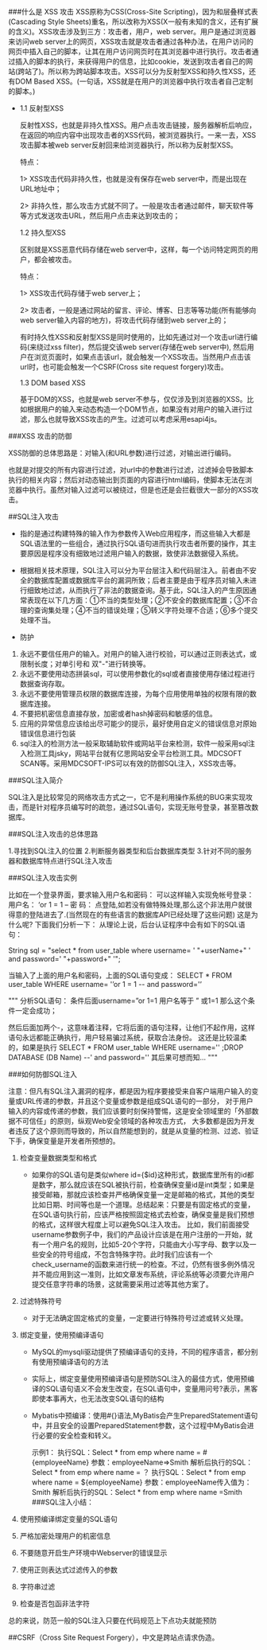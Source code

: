 ###什么是 XSS 攻击
XSS原称为CSS(Cross-Site Scripting)，因为和层叠样式表(Cascading Style Sheets)重名，所以改称为XSS(X一般有未知的含义，还有扩展的含义)。XSS攻击涉及到三方：攻击者，用户，web server。用户是通过浏览器来访问web server上的网页，XSS攻击就是攻击者通过各种办法，在用户访问的网页中插入自己的脚本，让其在用户访问网页时在其浏览器中进行执行。攻击者通过插入的脚本的执行，来获得用户的信息，比如cookie，发送到攻击者自己的网站(跨站了)。所以称为跨站脚本攻击。XSS可以分为反射型XSS和持久性XSS，还有DOM Based XSS。(一句话，XSS就是在用户的浏览器中执行攻击者自己定制的脚本。)

- 1.1 反射型XSS
  
  反射性XSS，也就是非持久性XSS。用户点击攻击链接，服务器解析后响应，在返回的响应内容中出现攻击者的XSS代码，被浏览器执行。一来一去，XSS攻击脚本被web server反射回来给浏览器执行，所以称为反射型XSS。
  
  特点：
  
  1> XSS攻击代码非持久性，也就是没有保存在web server中，而是出现在URL地址中；
  
  2> 非持久性，那么攻击方式就不同了。一般是攻击者通过邮件，聊天软件等等方式发送攻击URL，然后用户点击来达到攻击的；
  
  1.2 持久型XSS
  
  区别就是XSS恶意代码存储在web server中，这样，每一个访问特定网页的用户，都会被攻击。
  
  特点：
  
  1> XSS攻击代码存储于web server上；
  
  2> 攻击者，一般是通过网站的留言、评论、博客、日志等等功能(所有能够向web server输入内容的地方)，将攻击代码存储到web server上的；
  
  有时持久性XSS和反射型XSS是同时使用的，比如先通过对一个攻击url进行编码(来绕过xss filter)，然后提交该web server(存储在web server中), 然后用户在浏览页面时，如果点击该url，就会触发一个XSS攻击。当然用户点击该url时，也可能会触发一个CSRF(Cross site request forgery)攻击。
  
  1.3 DOM based XSS
  
  基于DOM的XSS，也就是web server不参与，仅仅涉及到浏览器的XSS。比如根据用户的输入来动态构造一个DOM节点，如果没有对用户的输入进行过滤，那么也就导致XSS攻击的产生。过滤可以考虑采用esapi4js。
  
###XSS 攻击的防御
   
   XSS防御的总体思路是：对输入(和URL参数)进行过滤，对输出进行编码。
   
   也就是对提交的所有内容进行过滤，对url中的参数进行过滤，过滤掉会导致脚本执行的相关内容；然后对动态输出到页面的内容进行html编码，使脚本无法在浏览器中执行。虽然对输入过滤可以被绕过，但是也还是会拦截很大一部分的XSS攻击。
  
  
##SQL注入攻击
- 指的是通过构建特殊的输入作为参数传入Web应用程序，而这些输入大都是SQL语法里的一些组合，通过执行SQL语句进而执行攻击者所要的操作，其主要原因是程序没有细致地过滤用户输入的数据，致使非法数据侵入系统。

- 根据相关技术原理，SQL注入可以分为平台层注入和代码层注入。前者由不安全的数据库配置或数据库平台的漏洞所致；后者主要是由于程序员对输入未进行细致地过滤，从而执行了非法的数据查询。基于此，SQL注入的产生原因通常表现在以下几方面：①不当的类型处理；②不安全的数据库配置；③不合理的查询集处理；④不当的错误处理；⑤转义字符处理不合适；⑥多个提交处理不当。 

- 防护
1. 永远不要信任用户的输入。对用户的输入进行校验，可以通过正则表达式，或限制长度；对单引号和
双"-"进行转换等。
2. 永远不要使用动态拼装sql，可以使用参数化的sql或者直接使用存储过程进行数据查询存取。
3. 永远不要使用管理员权限的数据库连接，为每个应用使用单独的权限有限的数据库连接。
4. 不要把机密信息直接存放，加密或者hash掉密码和敏感的信息。
5. 应用的异常信息应该给出尽可能少的提示，最好使用自定义的错误信息对原始错误信息进行包装
6. sql注入的检测方法一般采取辅助软件或网站平台来检测，软件一般采用sql注入检测工具jsky，网站平台就有亿思网站安全平台检测工具。MDCSOFT SCAN等。采用MDCSOFT-IPS可以有效的防御SQL注入，XSS攻击等。

###SQL注入简介

SQL注入是比较常见的网络攻击方式之一，它不是利用操作系统的BUG来实现攻击，而是针对程序员编写时的疏忽，通过SQL语句，实现无账号登录，甚至篡改数据库。

###SQL注入攻击的总体思路

1.寻找到SQL注入的位置
2.判断服务器类型和后台数据库类型
3.针对不同的服务器和数据库特点进行SQL注入攻击

###SQL注入攻击实例

比如在一个登录界面，要求输入用户名和密码：
可以这样输入实现免帐号登录：
用户名： ‘or 1 = 1 –
密 码：
点登陆,如若没有做特殊处理,那么这个非法用户就很得意的登陆进去了.(当然现在的有些语言的数据库API已经处理了这些问题)
这是为什么呢? 下面我们分析一下：
从理论上说，后台认证程序中会有如下的SQL语句：

String sql = "select * from user_table where username=
' "+userName+" ' and password=' "+password+" '";

当输入了上面的用户名和密码，上面的SQL语句变成：
SELECT * FROM user_table WHERE username=
'’or 1 = 1 -- and password='’

"""
分析SQL语句：
条件后面username=”or 1=1 用户名等于 ” 或1=1 那么这个条件一定会成功；

然后后面加两个-，这意味着注释，它将后面的语句注释，让他们不起作用，这样语句永远都能正确执行，用户轻易骗过系统，获取合法身份。
这还是比较温柔的，如果是执行
SELECT * FROM user_table WHERE
username='' ;DROP DATABASE (DB Name) --' and password=''
其后果可想而知…
"""

###如何防御SQL注入

注意：但凡有SQL注入漏洞的程序，都是因为程序要接受来自客户端用户输入的变量或URL传递的参数，并且这个变量或参数是组成SQL语句的一部分，
对于用户输入的内容或传递的参数，我们应该要时刻保持警惕，这是安全领域里的「外部数据不可信任」的原则，纵观Web安全领域的各种攻击方式，
大多数都是因为开发者违反了这个原则而导致的，所以自然能想到的，就是从变量的检测、过滤、验证下手，确保变量是开发者所预想的。

1. 检查变量数据类型和格式

    - 如果你的SQL语句是类似where id={$id}这种形式，数据库里所有的id都是数字，那么就应该在SQL被执行前，检查确保变量id是int类型；如果是接受邮箱，那就应该检查并严格确保变量一定是邮箱的格式，其他的类型比如日期、时间等也是一个道理。总结起来：只要是有固定格式的变量，在SQL语句执行前，应该严格按照固定格式去检查，确保变量是我们预想的格式，这样很大程度上可以避免SQL注入攻击。
比如，我们前面接受username参数例子中，我们的产品设计应该是在用户注册的一开始，就有一个用户名的规则，比如5-20个字符，只能由大小写字母、数字以及一些安全的符号组成，不包含特殊字符。此时我们应该有一个check_username的函数来进行统一的检查。不过，仍然有很多例外情况并不能应用到这一准则，比如文章发布系统，评论系统等必须要允许用户提交任意字符串的场景，这就需要采用过滤等其他方案了。

2. 过滤特殊符号

    - 对于无法确定固定格式的变量，一定要进行特殊符号过滤或转义处理。

3. 绑定变量，使用预编译语句

    - MySQL的mysqli驱动提供了预编译语句的支持，不同的程序语言，都分别有使用预编译语句的方法

    - 实际上，绑定变量使用预编译语句是预防SQL注入的最佳方式，使用预编译的SQL语句语义不会发生改变，在SQL语句中，变量用问号?表示，黑客即使本事再大，也无法改变SQL语句的结构

    - Mybatis中预编译：使用#{}语法,MyBatis会产生PreparedStatement语句中，并且安全的设置PreparedStatement参数，这个过程中MyBatis会进行必要的安全检查和转义。
      
      示例1：
      执行SQL：Select * from emp where name = #{employeeName}
      参数：employeeName=>Smith
      解析后执行的SQL：Select * from emp where name = ？
      执行SQL：Select * from emp where name = ${employeeName}
      参数：employeeName传入值为：Smith
      解析后执行的SQL：Select * from emp where name =Smith
###SQL注入小结：

1. 使用预编译绑定变量的SQL语句
2. 严格加密处理用户的机密信息
3. 不要随意开启生产环境中Webserver的错误显示
4. 使用正则表达式过滤传入的参数
5. 字符串过滤
6. 检查是否包函非法字符

总的来说，防范一般的SQL注入只要在代码规范上下点功夫就能预防

##CSRF（Cross Site Request Forgery），中文是跨站点请求伪造。
[](https://www.cnblogs.com/lovesong/p/5233195.html)

